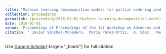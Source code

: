 ```yaml
---
title: "Machine learning decomposition models for partial ordering problems: An application to melanoma severity classification"
collection: proceedings
permalink: /proceeding/2016-01-01-Machine-learning-decomposition-models-for-partial-ordering-problems-An-application-to-melanoma-severity-classification
date: 2016-01-01
venue: 'Proceedings of Proceedings of the 1st Workshop on Advances and Applications of Data Science     Engineering'
citation: ' Javier Sánchez-Monedero,  María Pérez-Ortiz,  A. Sáez,  Pedro Antonio Gutiérrez,  César Hervás-Martínez, &quot;Machine learning decomposition models for partial ordering problems: An application to melanoma severity classification.&quot; Proceedings of Proceedings of the 1st Workshop on Advances and Applications of Data Science &amp;amp; Engineering, 2016, pp.113-118.'
---
```

Use [Google Scholar](https://scholar.google.com/scholar?q=Machine+learning+decomposition+models+for+partial+ordering+problems:+An+application+to+melanoma+severity+classification){:target="_blank"} for full citation